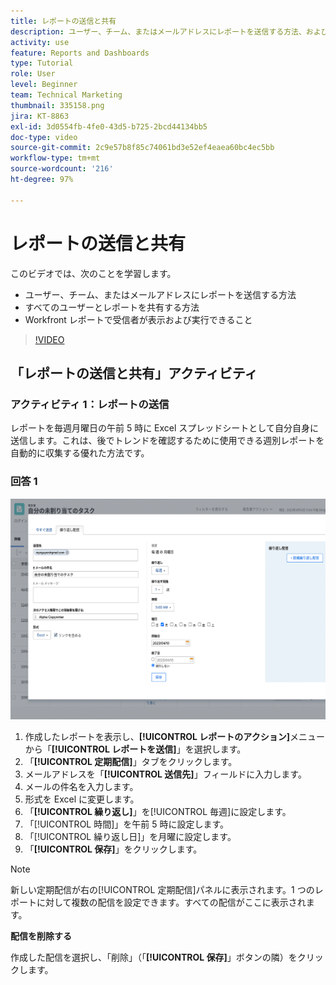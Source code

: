 ```yaml
---
title: レポートの送信と共有
description: ユーザー、チーム、またはメールアドレスにレポートを送信する方法、および Workfront の他のユーザーとレポートを共有する方法について説明します。
activity: use
feature: Reports and Dashboards
type: Tutorial
role: User
level: Beginner
team: Technical Marketing
thumbnail: 335158.png
jira: KT-8863
exl-id: 3d0554fb-4fe0-43d5-b725-2bcd44134bb5
doc-type: video
source-git-commit: 2c9e57b8f85c74061bd3e52ef4eaea60bc4ec5bb
workflow-type: tm+mt
source-wordcount: '216'
ht-degree: 97%

---
```


# レポートの送信と共有

このビデオでは、次のことを学習します。

* ユーザー、チーム、またはメールアドレスにレポートを送信する方法
* すべてのユーザーとレポートを共有する方法
* Workfront レポートで受信者が表示および実行できること

>[!VIDEO](https://video.tv.adobe.com/v/335158/?quality=12&learn=on)

## 「レポートの送信と共有」アクティビティ

### アクティビティ 1：レポートの送信

レポートを毎週月曜日の午前 5 時に Excel スプレッドシートとして自分自身に送信します。これは、後でトレンドを確認するために使用できる週別レポートを自動的に収集する優れた方法です。

### 回答 1

![レポートの定期配信を設定する画面の画像](assets/send-a-report.png)

1. 作成したレポートを表示し、**[!UICONTROL レポートのアクション]**&#x200B;メニューから「**[!UICONTROL レポートを送信]**」を選択します。
1. 「**[!UICONTROL 定期配信]**」タブをクリックします。
1. メールアドレスを「**[!UICONTROL 送信先]**」フィールドに入力します。
1. メールの件名を入力します。
1. 形式を Excel に変更します。
1. 「**[!UICONTROL 繰り返し]**」を[!UICONTROL 毎週]に設定します。
1. 「[!UICONTROL 時間]」を午前 5 時に設定します。
1. 「[!UICONTROL 繰り返し日]」を月曜に設定します。
1. 「**[!UICONTROL 保存]**」をクリックします。

>[!NOTE]
>
>新しい定期配信が右の[!UICONTROL 定期配信]パネルに表示されます。1 つのレポートに対して複数の配信を設定できます。すべての配信がここに表示されます。

**配信を削除する**

作成した配信を選択し、「削除」（「**[!UICONTROL 保存]**」ボタンの隣）をクリックします。
